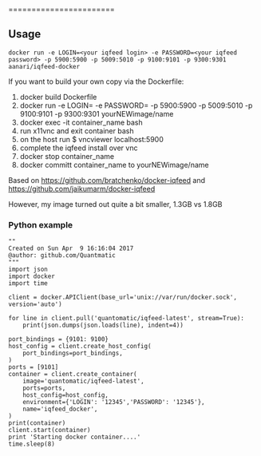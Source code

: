 =======================

## Usage

```
docker run -e LOGIN=<your iqfeed login> -e PASSWORD=<your iqfeed password> -p 5900:5900 -p 5009:5010 -p 9100:9101 -p 9300:9301 aanari/iqfeed-docker
```

If you want to build your own copy via the Dockerfile:

1.  docker build Dockerfile
2.  docker run -e LOGIN=<your iqfeed login> -e PASSWORD=<your iqfeed password> -p 5900:5900 -p 5009:5010 -p 9100:9101 -p 9300:9301 yourNEWimage/name
3.  docker exec -it container_name bash
4.  run x11vnc and exit container bash
5.  on the host run $ vncviewer localhost:5900
6.  complete the iqfeed install over vnc
7.  docker stop container_name
8.  docker committ container_name to yourNEWimage/name

Based on
https://github.com/bratchenko/docker-iqfeed and
https://github.com/jaikumarm/docker-iqfeed

However, my image turned out quite a bit smaller, 1.3GB vs 1.8GB

### Python example

```
""
Created on Sun Apr  9 16:16:04 2017
@author: github.com/Quantmatic
"""
import json
import docker
import time

client = docker.APIClient(base_url='unix://var/run/docker.sock', version='auto')

for line in client.pull('quantomatic/iqfeed-latest', stream=True):
    print(json.dumps(json.loads(line), indent=4))

port_bindings = {9101: 9100}
host_config = client.create_host_config(
    port_bindings=port_bindings,
)
ports = [9101]
container = client.create_container(
    image='quantomatic/iqfeed-latest',
    ports=ports,
    host_config=host_config,
    environment={'LOGIN': '12345','PASSWORD': '12345'},
    name='iqfeed_docker',
)
print(container)
client.start(container)
print 'Starting docker container....'
time.sleep(8)
```
